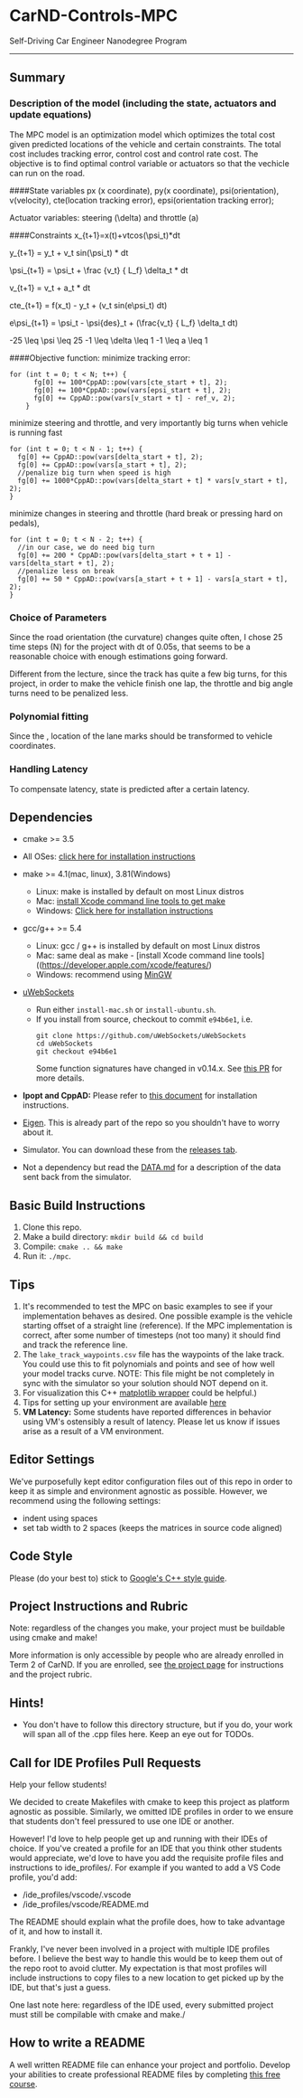 # CarND-Controls-MPC
Self-Driving Car Engineer Nanodegree Program

---
## Summary 
### Description of the model (including the state, actuators and update equations)
The MPC model is an optimization model which optimizes the total cost given predicted locations of the vehicle and certain constraints. The total cost includes tracking error, control cost and control rate cost. The objective is to find optimal control variable or actuators so that the vechicle can run on the road. 

####State variables
px (x coordinate), py(x coordinate), psi(orientation), v(velocity), cte(location tracking error), epsi(orientation tracking error);

Actuator variables: steering (\delta) and throttle (a)

####Constraints 
x_{t+1}=x(t)+vtcos(\psi_t)*dt

y_{t+1} = y_t + v_t sin(\psi_t) * dt

\psi_{t+1} = \psi_t + \frac {v_t} { L_f} \delta_t * dt

v_{t+1} = v_t + a_t * dt

cte_{t+1} = f(x_t) - y_t + (v_t sin(e\psi_t) dt)

e\psi_{t+1} = \psi_t - \psi{des}_t + (\frac{v_t} { L_f} \delta_t dt)

-25 \leq \psi \leq 25
-1 \leq \delta \leq 1
-1 \leq a \leq 1


####Objective function:
minimize tracking error:
```    
for (int t = 0; t < N; t++) {
      fg[0] += 100*CppAD::pow(vars[cte_start + t], 2);
      fg[0] += 100*CppAD::pow(vars[epsi_start + t], 2);
      fg[0] += CppAD::pow(vars[v_start + t] - ref_v, 2);
    }
```
minimize steering and throttle, and very importantly big turns when vehicle is running fast 
```
for (int t = 0; t < N - 1; t++) {
  fg[0] += CppAD::pow(vars[delta_start + t], 2);
  fg[0] += CppAD::pow(vars[a_start + t], 2);
  //penalize big turn when speed is high
  fg[0] += 1000*CppAD::pow(vars[delta_start + t] * vars[v_start + t], 2);
}
```
minimize changes in steering and throttle (hard break or pressing hard on pedals), 
```
for (int t = 0; t < N - 2; t++) {
  //in our case, we do need big turn
  fg[0] += 200 * CppAD::pow(vars[delta_start + t + 1] - vars[delta_start + t], 2);
  //penalize less on break
  fg[0] += 50 * CppAD::pow(vars[a_start + t + 1] - vars[a_start + t], 2);
}
```
### Choice of Parameters
Since the road orientation (the curvature) changes quite often, I chose 25 time steps (N) for the project with dt of 0.05s, that seems to be a reasonable choice with enough estimations going forward. 

Different from the lecture, since the track has quite a few big turns, for this project, in order to make the vehicle finish one lap, the throttle and big angle turns need to be penalized less.

### Polynomial fitting
Since the , location of the lane marks should be transformed to vehicle coordinates.

### Handling Latency
To compensate latency, state is predicted after a certain latency.

## Dependencies

* cmake >= 3.5
 * All OSes: [click here for installation instructions](https://cmake.org/install/)
* make >= 4.1(mac, linux), 3.81(Windows)
  * Linux: make is installed by default on most Linux distros
  * Mac: [install Xcode command line tools to get make](https://developer.apple.com/xcode/features/)
  * Windows: [Click here for installation instructions](http://gnuwin32.sourceforge.net/packages/make.htm)
* gcc/g++ >= 5.4
  * Linux: gcc / g++ is installed by default on most Linux distros
  * Mac: same deal as make - [install Xcode command line tools]((https://developer.apple.com/xcode/features/)
  * Windows: recommend using [MinGW](http://www.mingw.org/)
* [uWebSockets](https://github.com/uWebSockets/uWebSockets)
  * Run either `install-mac.sh` or `install-ubuntu.sh`.
  * If you install from source, checkout to commit `e94b6e1`, i.e.
    ```
    git clone https://github.com/uWebSockets/uWebSockets
    cd uWebSockets
    git checkout e94b6e1
    ```
    Some function signatures have changed in v0.14.x. See [this PR](https://github.com/udacity/CarND-MPC-Project/pull/3) for more details.

* **Ipopt and CppAD:** Please refer to [this document](https://github.com/udacity/CarND-MPC-Project/blob/master/install_Ipopt_CppAD.md) for installation instructions.
* [Eigen](http://eigen.tuxfamily.org/index.php?title=Main_Page). This is already part of the repo so you shouldn't have to worry about it.
* Simulator. You can download these from the [releases tab](https://github.com/udacity/self-driving-car-sim/releases).
* Not a dependency but read the [DATA.md](./DATA.md) for a description of the data sent back from the simulator.


## Basic Build Instructions

1. Clone this repo.
2. Make a build directory: `mkdir build && cd build`
3. Compile: `cmake .. && make`
4. Run it: `./mpc`.

## Tips

1. It's recommended to test the MPC on basic examples to see if your implementation behaves as desired. One possible example
is the vehicle starting offset of a straight line (reference). If the MPC implementation is correct, after some number of timesteps
(not too many) it should find and track the reference line.
2. The `lake_track_waypoints.csv` file has the waypoints of the lake track. You could use this to fit polynomials and points and see of how well your model tracks curve. NOTE: This file might be not completely in sync with the simulator so your solution should NOT depend on it.
3. For visualization this C++ [matplotlib wrapper](https://github.com/lava/matplotlib-cpp) could be helpful.)
4.  Tips for setting up your environment are available [here](https://classroom.udacity.com/nanodegrees/nd013/parts/40f38239-66b6-46ec-ae68-03afd8a601c8/modules/0949fca6-b379-42af-a919-ee50aa304e6a/lessons/f758c44c-5e40-4e01-93b5-1a82aa4e044f/concepts/23d376c7-0195-4276-bdf0-e02f1f3c665d)
5. **VM Latency:** Some students have reported differences in behavior using VM's ostensibly a result of latency.  Please let us know if issues arise as a result of a VM environment.

## Editor Settings

We've purposefully kept editor configuration files out of this repo in order to
keep it as simple and environment agnostic as possible. However, we recommend
using the following settings:

* indent using spaces
* set tab width to 2 spaces (keeps the matrices in source code aligned)

## Code Style

Please (do your best to) stick to [Google's C++ style guide](https://google.github.io/styleguide/cppguide.html).

## Project Instructions and Rubric

Note: regardless of the changes you make, your project must be buildable using
cmake and make!

More information is only accessible by people who are already enrolled in Term 2
of CarND. If you are enrolled, see [the project page](https://classroom.udacity.com/nanodegrees/nd013/parts/40f38239-66b6-46ec-ae68-03afd8a601c8/modules/f1820894-8322-4bb3-81aa-b26b3c6dcbaf/lessons/b1ff3be0-c904-438e-aad3-2b5379f0e0c3/concepts/1a2255a0-e23c-44cf-8d41-39b8a3c8264a)
for instructions and the project rubric.

## Hints!

* You don't have to follow this directory structure, but if you do, your work
  will span all of the .cpp files here. Keep an eye out for TODOs.

## Call for IDE Profiles Pull Requests

Help your fellow students!

We decided to create Makefiles with cmake to keep this project as platform
agnostic as possible. Similarly, we omitted IDE profiles in order to we ensure
that students don't feel pressured to use one IDE or another.

However! I'd love to help people get up and running with their IDEs of choice.
If you've created a profile for an IDE that you think other students would
appreciate, we'd love to have you add the requisite profile files and
instructions to ide_profiles/. For example if you wanted to add a VS Code
profile, you'd add:

* /ide_profiles/vscode/.vscode
* /ide_profiles/vscode/README.md

The README should explain what the profile does, how to take advantage of it,
and how to install it.

Frankly, I've never been involved in a project with multiple IDE profiles
before. I believe the best way to handle this would be to keep them out of the
repo root to avoid clutter. My expectation is that most profiles will include
instructions to copy files to a new location to get picked up by the IDE, but
that's just a guess.

One last note here: regardless of the IDE used, every submitted project must
still be compilable with cmake and make./

## How to write a README
A well written README file can enhance your project and portfolio.  Develop your abilities to create professional README files by completing [this free course](https://www.udacity.com/course/writing-readmes--ud777).
